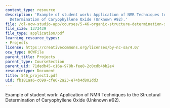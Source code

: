 ```yaml
---
content_type: resource
description: 'Example of student work: Application of NMR Techniques to the Structural
  Determination of Caryophyllene Oxide (Unknown #92).'
file: /ol-ocw-studio-app/courses/5-46-organic-structure-determination-spring-2007/fb181aa6c699cfe62a23e74b4d802dd3_546_project1.pdf
file_size: 1373439
file_type: application/pdf
learning_resource_types:
- Projects
license: https://creativecommons.org/licenses/by-nc-sa/4.0/
ocw_type: OCWFile
parent_title: Projects
parent_type: CourseSection
parent_uid: 71dedb45-c16a-978b-fee8-2c0cdb4bb2e4
resourcetype: Document
title: 546_project1.pdf
uid: fb181aa6-c699-cfe6-2a23-e74b4d802dd3
---
```

Example of student work: Application of NMR Techniques to the Structural Determination of Caryophyllene Oxide (Unknown #92).